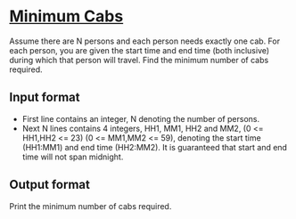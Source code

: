 # [Minimum Cabs][link]

Assume there are N persons and each person needs exactly one cab. For each person, you are given the start time and end time (both inclusive) during which that person will travel. Find the minimum number of cabs required.

## Input format

- First line contains an integer, N denoting the number of persons.
- Next N lines contains 4 integers, HH1, MM1, HH2 and MM2, (0 <= HH1,HH2 <= 23) (0 <= MM1,MM2 <= 59), denoting the start time (HH1:MM1) and end time (HH2:MM2). It is guaranteed that start and end time will not span midnight.

## Output format

Print the minimum number of cabs required.

[link]: https://www.hackerearth.com/practice/algorithms/greedy/basics-of-greedy-algorithms/practice-problems/algorithm/minimum-cabs-0798cfa5/
